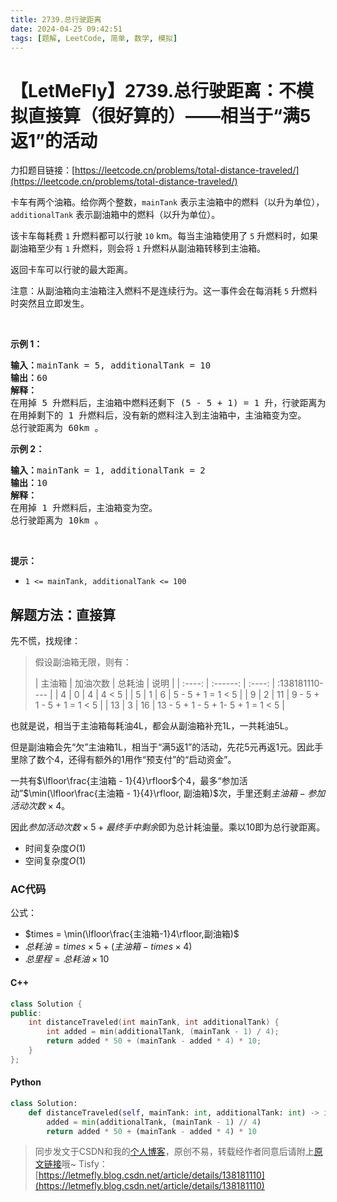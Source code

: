 ```yaml
---
title: 2739.总行驶距离
date: 2024-04-25 09:42:51
tags: [题解, LeetCode, 简单, 数学, 模拟]
---
```


# 【LetMeFly】2739.总行驶距离：不模拟直接算（很好算的）——相当于“满5返1”的活动

力扣题目链接：[https://leetcode.cn/problems/total-distance-traveled/](https://leetcode.cn/problems/total-distance-traveled/)

<p>卡车有两个油箱。给你两个整数，<code>mainTank</code> 表示主油箱中的燃料（以升为单位），<code>additionalTank</code> 表示副油箱中的燃料（以升为单位）。</p>

<p>该卡车每耗费 <code>1</code> 升燃料都可以行驶 <code>10</code> km。每当主油箱使用了 <code>5</code> 升燃料时，如果副油箱至少有 <code>1</code> 升燃料，则会将 <code>1</code> 升燃料从副油箱转移到主油箱。</p>

<p>返回卡车可以行驶的最大距离。</p>

<p>注意：从副油箱向主油箱注入燃料不是连续行为。这一事件会在每消耗 <code>5</code> 升燃料时突然且立即发生。</p>

<p>&nbsp;</p>

<p><strong>示例 1：</strong></p>

<pre><strong>输入：</strong>mainTank = 5, additionalTank = 10
<strong>输出：</strong>60
<strong>解释：</strong>
在用掉 5 升燃料后，主油箱中燃料还剩下 (5 - 5 + 1) = 1 升，行驶距离为 50km 。
在用掉剩下的 1 升燃料后，没有新的燃料注入到主油箱中，主油箱变为空。
总行驶距离为 60km 。
</pre>

<p><strong>示例 2：</strong></p>

<pre><strong>输入：</strong>mainTank = 1, additionalTank = 2
<strong>输出：</strong>10
<strong>解释：</strong>
在用掉 1 升燃料后，主油箱变为空。
总行驶距离为 10km 。
</pre>

<p>&nbsp;</p>

<p><strong>提示：</strong></p>

<ul>
	<li><code>1 &lt;= mainTank, additionalTank &lt;= 100</code></li>
</ul>



## 解题方法：直接算

先不慌，找规律：

> 假设副油箱无限，则有：
>
> | 主油箱 | 加油次数 | 总耗油 | 说明                            |
> | :----: | :------: | :----: | :138181110---- |
> |   4    |    0     |   4    | 4  < 5                          |
> |   5    |    1     |   6    | 5 - 5 + 1 = 1 < 5               |
> |   9    |    2     |   11   | 9 - 5 + 1 - 5 + 1 = 1 < 5       |
> |   13   |    3     |   16   | 13 - 5 + 1 - 5 + 1- 5 + 1 = 1 < 5 |

也就是说，相当于主油箱每耗油4L，都会从副油箱补充1L，一共耗油5L。

但是副油箱会先“欠”主油箱1L，相当于“满5返1”的活动，先花5元再返1元。因此手里除了数个4，还得有额外的1用作“预支付”的“启动资金”。

一共有$\lfloor\frac{主油箱 - 1}{4}\rfloor$个4，最多“参加活动”$\min(\lfloor\frac{主油箱 - 1}{4}\rfloor, 副油箱)$次，手里还剩$主油箱-参加活动次数\times 4$。

因此$参加活动次数\times 5 + 最终手中剩余$即为总计耗油量。乘以10即为总行驶距离。

+ 时间复杂度$O(1)$
+ 空间复杂度$O(1)$

### AC代码

公式：

+ $times = \min(\lfloor\frac{主油箱-1}4\rfloor,副油箱)$
+ $总耗油 = times\times5+(主油箱-times\times4)$
+ $总里程 = 总耗油 \times 10$

#### C++

```cpp
class Solution {
public:
    int distanceTraveled(int mainTank, int additionalTank) {
        int added = min(additionalTank, (mainTank - 1) / 4);
        return added * 50 + (mainTank - added * 4) * 10;
    }
};
```

#### Python

```python
class Solution:
    def distanceTraveled(self, mainTank: int, additionalTank: int) -> int:
        added = min(additionalTank, (mainTank - 1) // 4)
        return added * 50 + (mainTank - added * 4) * 10
```

> 同步发文于CSDN和我的[个人博客](https://blog.letmefly.xyz/)，原创不易，转载经作者同意后请附上[原文链接](https://blog.letmefly.xyz/2024/04/25/LeetCode%202739.%E6%80%BB%E8%A1%8C%E9%A9%B6%E8%B7%9D%E7%A6%BB/)哦~
> Tisfy：[https://letmefly.blog.csdn.net/article/details/138181110](https://letmefly.blog.csdn.net/article/details/138181110)
